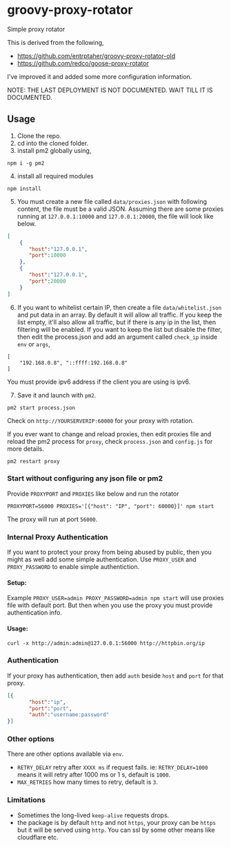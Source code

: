 # groovy-proxy-rotator
Simple proxy rotator

This is derived from the following,
- https://github.com/entrptaher/groovy-proxy-rotator-old 
- https://github.com/redco/goose-proxy-rotator

I've improved it and added some more configuration information.

NOTE: THE LAST DEPLOYMENT IS NOT DOCUMENTED. WAIT TILL IT IS DOCUMENTED.

## Usage

1. Clone the repo.
2. cd into the cloned folder.
3. install pm2 globally using,
```
npm i -g pm2
```
4. install all required modules
```
npm install
```

5. You must create a new file called `data/proxies.json` with following content, the file must be a valid JSON. Assuming there are some proxies running at `127.0.0.1:10000` and `127.0.0.1:20000`, the file will look like below.

```json
[
    {
       "host":"127.0.0.1",
       "port":10000
    }, 
    {
       "host":"127.0.0.1",
       "port":20000
    }
]
```

6. If you want to whitelist certain IP, then create a file `data/whitelist.json` and put data in an array. By default it will allow all traffic. If you keep the list empty, it'll also allow all traffic, but if there is any ip in the list, then filtering will be enabled. If you want to keep the list but disable the filter, then edit the process.json and add an argument called `check_ip` inside `env` or `args`, 

```
[
    "192.168.0.8", "::ffff:192.168.0.8"
]
```
You must provide ipv6 address if the client you are using is ipv6.

7. Save it and launch with `pm2`.
```
pm2 start process.json
```

Check on `http://YOURSERVERIP:60000` for your proxy with rotation.

If you ever want to change and reload proxies, then edit proxies file and reload the pm2 process for `proxy`, check `process.json` and `config.js` for more details.

```
pm2 restart proxy
```

### Start without configuring any json file or pm2

Provide `PROXYPORT` and `PROXIES` like below and run the rotator
```
PROXYPORT=56000 PROXIES='[{"host": "IP", "port": 60000}]' npm start
```

The proxy will run at port `56000`.

### Internal Proxy Authentication
If you want to protect your proxy from being abused by public, then you might as well add some simple authentication.
Use `PROXY_USER` and `PROXY_PASSWORD` to enable simple authentiction.

#### Setup:

Example `PROXY_USER=admin PROXY_PASSWORD=admin npm start` will use proxies file with default port. But then when you use the proxy you must provide authentication info.

#### Usage:

```
curl -x http://admin:admin@127.0.0.1:56000 http://httpbin.org/ip
```

### Authentication

If your proxy has authentication, then add `auth` beside `host` and `port` for that proxy.

```json
[{
       "host":"ip",
       "port":"port",
       "auth":"username:password"
}]
```
### Other options

There are other options available via `env`.

- `RETRY_DELAY` retry after `XXXX ms` if request fails. ie: `RETRY_DELAY=1000` means it will retry after 1000 ms or 1 s, default is `1000`.
- `MAX_RETRIES` how many times to retry, default is `3`.

### Limitations
- Sometimes the long-lived `keep-alive` requests drops.
- the package is by default `http` and not `https`, your proxy can be `https` but it will be served using `http`. You can ssl by some other means like cloudflare etc.